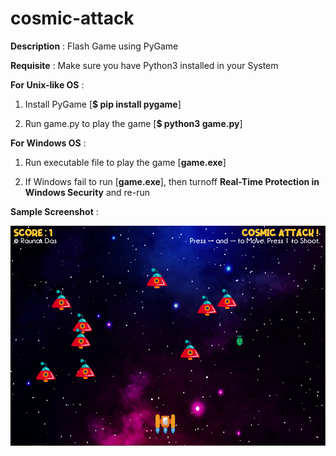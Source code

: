 
# cosmic-attack

**Description** : Flash Game using PyGame

**Requisite** : Make sure you have Python3 installed in your System

**For Unix-like OS** :

1. Install PyGame [**$ pip install pygame**]

2. Run game.py to play the game [**$ python3 game.py**]

**For Windows OS** :

1. Run executable file to play the game [**game.exe**]

2. If Windows fail to run [**game.exe**], then turnoff **Real-Time Protection in Windows Security** and re-run

**Sample Screenshot** :

![](sample.png)
